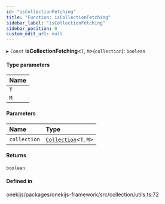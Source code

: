 ```yaml
---
id: "isCollectionFetching"
title: "Function: isCollectionFetching"
sidebar_label: "isCollectionFetching"
sidebar_position: 0
custom_edit_url: null
---
```


▸ `Const` **isCollectionFetching**<`T`, `M`\>(`collection`): `boolean`

#### Type parameters

| Name |
| :------ |
| `T` |
| `M` |

#### Parameters

| Name | Type |
| :------ | :------ |
| `collection` | [`Collection`](../types/Collection.md)<`T`, `M`\> |

#### Returns

`boolean`

#### Defined in

onekijs/packages/onekijs-framework/src/collection/utils.ts:72
